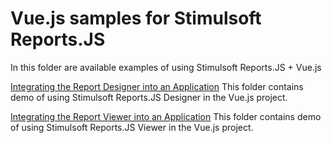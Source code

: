 # Vue.js samples for Stimulsoft Reports.JS

In this folder are available examples of using Stimulsoft Reports.JS + Vue.js

[Integrating the Report Designer into an Application](https://github.com/stimulsoft/Samples-JS/tree/master/Vue.js%203/Integrating%20the%20Report%20Designer%20into%20an%20Application)
This folder contains demo of using Stimulsoft Reports.JS Designer in the Vue.js project.

[Integrating the Report Viewer into an Application](https://github.com/stimulsoft/Samples-JS/tree/master/Vue.js%203/Integrating%20the%20Report%20Viewer%20into%20an%20Application)
This folder contains demo of using Stimulsoft Reports.JS Viewer in the Vue.js project.
